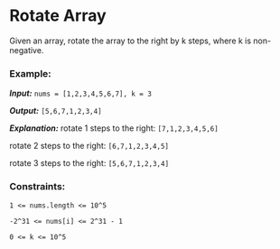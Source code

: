 # Rotate Array

Given an array, rotate the array to the right by k steps, where k is non-negative.

### Example:

**_Input:_** `nums = [1,2,3,4,5,6,7], k = 3`

**_Output:_** `[5,6,7,1,2,3,4]`

**_Explanation:_**
rotate 1 steps to the right: `[7,1,2,3,4,5,6]`

rotate 2 steps to the right: `[6,7,1,2,3,4,5]`

rotate 3 steps to the right: `[5,6,7,1,2,3,4]`

### Constraints:

`1 <= nums.length <= 10^5`

`-2^31 <= nums[i] <= 2^31 - 1`

`0 <= k <= 10^5`
